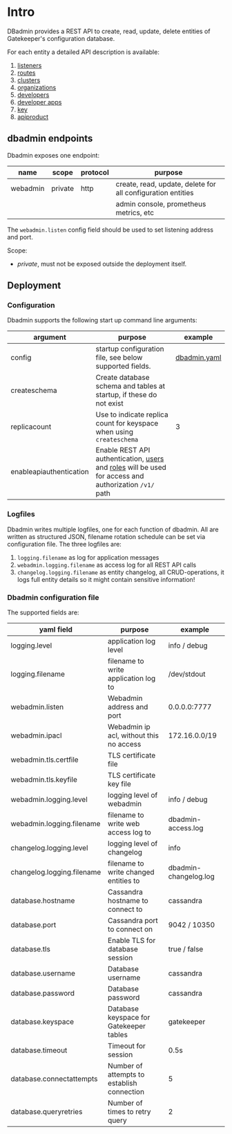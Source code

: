 # Intro

DBadmin provides a REST API to create, read, update, delete entities of Gatekeeper's configuration database.

For each entity a detailed API description is available:

1. [listeners](docs/api/listener.md)
2. [routes](docs/api/route.md)
3. [clusters](docs/api/cluster.md)
4. [organizations](docs/api/organization.md)
5. [developers](docs/api/developer.md)
6. [developer apps](docs/api/developerapp.md)
7. [key](docs/api/key.md)
8. [apiproduct](docs/api/apiproduct.md)

## dbadmin endpoints

Dbadmin exposes one endpoint:

| name     | scope   | protocol | purpose                                                     |
| -------- | ------- | -------- | ----------------------------------------------------------- |
| webadmin | private | http     | create, read, update, delete for all configuration entities |
|          |         |          | admin console, prometheus metrics, etc                      |

The `webadmin.listen` config field should be used to set listening address and port.

Scope:

- _private_, must not be exposed outside the deployment itself.

## Deployment

### Configuration

Dbadmin supports the following start up command line arguments:

| argument | purpose                                                 | example                                            |
| -------- | ------------------------------------------------------- | -------------------------------------------------- |
| config   | startup configuration file, see below supported fields. | [dbadmin.yaml](../deployment/docker/dbadmin.yaml)  |
| createschema | Create database schema and tables at startup, if these do not exist | |
| replicacount | Use to indicate replica count for keyspace when using `createschema` | 3 |
| enableapiauthentication | Enable REST API authentication, [users](api/user.md) and [roles](api/route.md) will be used for access and authorization `/v1/` path |

### Logfiles

Dbadmin writes multiple logfiles, one for each function of dbadmin. All are written as structured JSON, filename rotation schedule can be set via configuration file. The three logfiles are:

1. `logging.filename` as log for application messages
2. `webadmin.logging.filename` as access log for all REST API calls
3. `changelog.logging.filename` as entity changelog, all CRUD-operations, it logs full entity details so it might contain sensitive information!

### Dbadmin configuration file

The supported fields are:

| yaml field                 | purpose                                    | example               |
| -------------------------- | ------------------------------------------ | --------------------- |
| logging.level              | application log level                      | info / debug          |
| logging.filename           | filename to write application log to       | /dev/stdout           |
| webadmin.listen            | Webadmin address and port                  | 0.0.0.0:7777          |
| webadmin.ipacl             | Webadmin ip acl, without this no access    | 172.16.0.0/19         |
| webadmin.tls.certfile      | TLS certificate file                       |                       |
| webadmin.tls.keyfile       | TLS certificate key file                   |                       |
| webadmin.logging.level     | logging level of webadmin                  | info / debug          |
| webadmin.logging.filename  | filename to write web access log to        | dbadmin-access.log    |
| changelog.logging.level    | logging level of changelog                 | info                  |
| changelog.logging.filename | filename to write changed entities to      | dbadmin-changelog.log |
| database.hostname          | Cassandra hostname to connect to           | cassandra             |
| database.port              | Cassandra port to connect on               | 9042 / 10350          |
| database.tls               | Enable TLS for database session            | true / false          |
| database.username          | Database username                          | cassandra             |
| database.password          | Database password                          | cassandra             |
| database.keyspace          | Database keyspace for Gatekeeper tables    | gatekeeper            |
| database.timeout           | Timeout for session                        | 0.5s                  |
| database.connectattempts   | Number of attempts to establish connection | 5                     |
| database.queryretries      | Number of times to retry query             | 2                     |
